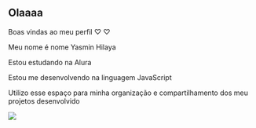 ## Olaaaa
Boas vindas ao meu perfil ♡ ♡


Meu nome é nome Yasmin Hilaya

Estou estudando na Alura

Estou me desenvolvendo na linguagem JavaScript

Utilizo esse espaço para minha organização e compartilhamento dos meu projetos desenvolvido

![](https://tenor.com/pt-BR/view/kitty-cat-gif-21831625)
